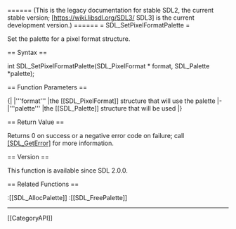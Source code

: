 ====== (This is the legacy documentation for stable SDL2, the current stable version; [https://wiki.libsdl.org/SDL3/ SDL3] is the current development version.) ======
= SDL_SetPixelFormatPalette =

Set the palette for a pixel format structure.

== Syntax ==

<syntaxhighlight lang='c'>
int SDL_SetPixelFormatPalette(SDL_PixelFormat * format,
                              SDL_Palette *palette);
</syntaxhighlight>

== Function Parameters ==

{|
|'''format'''
|the [[SDL_PixelFormat]] structure that will use the palette
|-
|'''palette'''
|the [[SDL_Palette]] structure that will be used
|}

== Return Value ==

Returns 0 on success or a negative error code on failure; call
[[SDL_GetError]]() for more information.

== Version ==

This function is available since SDL 2.0.0.

== Related Functions ==

:[[SDL_AllocPalette]]
:[[SDL_FreePalette]]

----
[[CategoryAPI]]


